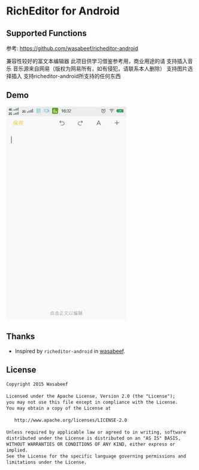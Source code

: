 RichEditor for Android
=============

Supported Functions
---
参考: https://github.com/wasabeef/richeditor-android

兼容性较好的富文本编辑器
此项目供学习借鉴参考用，商业用途的请
支持插入音乐
音乐源来自网易（版权为网易所有，如有侵犯，请联系本人删除）
支持图片选择插入
支持richeditor-android所支持的任何东西

Demo
---

![Demo](./art/demo.gif)

Thanks
-------

* Inspired by `richeditor-android` in [wasabeef](https://github.com/wasabeef/richeditor-android).

License
-------

    Copyright 2015 Wasabeef

    Licensed under the Apache License, Version 2.0 (the "License");
    you may not use this file except in compliance with the License.
    You may obtain a copy of the License at

       http://www.apache.org/licenses/LICENSE-2.0

    Unless required by applicable law or agreed to in writing, software
    distributed under the License is distributed on an "AS IS" BASIS,
    WITHOUT WARRANTIES OR CONDITIONS OF ANY KIND, either express or implied.
    See the License for the specific language governing permissions and
    limitations under the License.
